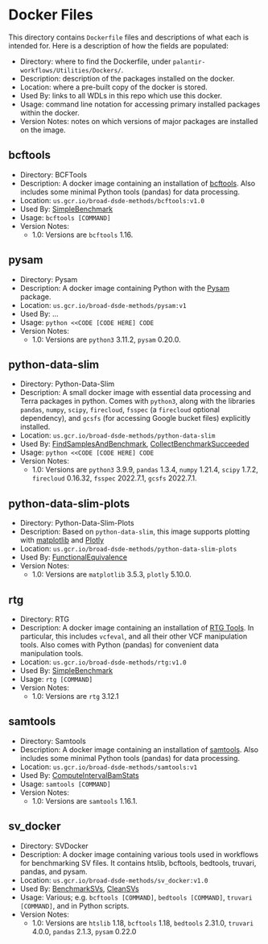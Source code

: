 # Docker Files

This directory contains `Dockerfile` files and descriptions of what each is intended for. Here is a description of how the fields are populated:
* Directory: where to find the Dockerfile, under `palantir-workflows/Utilities/Dockers/`.
* Description: description of the packages installed on the docker.
* Location: where a pre-built copy of the docker is stored.
* Used By: links to all WDLs in this repo which use this docker.
* Usage: command line notation for accessing primary installed packages within the docker.
* Version Notes: notes on which versions of major packages are installed on the image.

## bcftools

* Directory: BCFTools
* Description: A docker image containing an installation of [bcftools](https://samtools.github.io/bcftools/bcftools.html). Also includes some minimal Python tools (pandas) for data processing.
* Location: `us.gcr.io/broad-dsde-methods/bcftools:v1.0`
* Used By: [SimpleBenchmark](../../BenchmarkVCFs/SimpleBenchmark.wdl)
* Usage: `bcftools [COMMAND]`
* Version Notes:
  * 1.0: Versions are `bcftools` 1.16.

## pysam

* Directory: Pysam
* Description: A docker image containing Python with the [Pysam](https://pysam.readthedocs.io/en/latest/api.html) package.
* Location: `us.gcr.io/broad-dsde-methods/pysam:v1`
* Used By: ...
* Usage: `python <<CODE [CODE HERE] CODE`
* Version Notes:
  * 1.0: Versions are `python3` 3.11.2, `pysam` 0.20.0.

## python-data-slim

* Directory: Python-Data-Slim
* Description: A small docker image with essential data processing and Terra packages in python. Comes with `python3`, along with the libraries `pandas`, `numpy`, `scipy`, `firecloud`, `fsspec` (a `firecloud` optional dependency), and `gcsfs` (for accessing Google bucket files) explicitly installed.
* Location: `us.gcr.io/broad-dsde-methods/python-data-slim`
* Used By: [FindSamplesAndBenchmark](../../BenchmarkVCFs/FindSamplesAndBenchmark.wdl), [CollectBenchmarkSucceeded](../WDLs/CollectBenchmarkSucceeded.wdl)
* Usage: `python <<CODE [CODE HERE] CODE`
* Version Notes: 
  * 1.0: Versions are `python3` 3.9.9, `pandas` 1.3.4, `numpy` 1.21.4, `scipy` 1.7.2, `firecloud` 0.16.32, 
  `fsspec` 2022.7.1, `gcsfs` 2022.7.1.

## python-data-slim-plots

* Directory: Python-Data-Slim-Plots
* Description: Based on `python-data-slim`, this image supports plotting with [matplotlib](https://matplotlib.org/) and [Plotly](https://plotly.com/)
* Location: `us.gcr.io/broad-dsde-methods/python-data-slim-plots`
* Used By: [FunctionalEquivalence](../../FunctionalEquivalence/FunctionalEquivalence.wdl)
* Version Notes:
  * 1.0: Versions are `matplotlib` 3.5.3, `plotly` 5.10.0.

## rtg

* Directory: RTG
* Description: A docker image containing an installation of [RTG Tools](https://github.com/RealTimeGenomics/rtg-tools). In particular, this includes `vcfeval`, and all their other VCF manipulation tools. Also comes with Python (pandas) for convenient data manipulation tools.
* Location: `us.gcr.io/broad-dsde-methods/rtg:v1.0`
* Used By: [SimpleBenchmark](../../BenchmarkVCFs/SimpleBenchmark.wdl)
* Usage: `rtg [COMMAND]`
* Version Notes: 
  * 1.0: Versions are `rtg` 3.12.1

## samtools

* Directory: Samtools
* Description: A docker image containing an installation of [samtools](https://github.com/samtools/samtools). Also includes some minimal Python tools (pandas) for data processing.
* Location: `us.gcr.io/broad-dsde-methods/samtools:v1`
* Used By: [ComputeIntervalBamStats](../IntervalFiles/ComputeIntervalBamStats.wdl)
* Usage: `samtools [COMMAND]`
* Version Notes:
  * 1.0: Versions are `samtools` 1.16.1.

## sv_docker

* Directory: SVDocker
* Description: A docker image containing various tools used in workflows for benchmarking SV files. It contains htslib, bcftools, bedtools, truvari, pandas, and pysam.
* Location: `us.gcr.io/broad-dsde-methods/sv_docker:v1.0`
* Used By: [BenchmarkSVs](/BenchmarkSVs/BenchmarkSVs.wdl), [CleanSVs](/BenchmarkSVs/CleanSVs.wdl)
* Usage: Various; e.g. `bcftools [COMMAND]`, `bedtools [COMMAND]`, `truvari [COMMAND]`, and in Python scripts.
* Version Notes:
  * 1.0: Versions are `htslib` 1.18, `bcftools` 1.18, `bedtools` 2.31.0, `truvari` 4.0.0, `pandas` 2.1.3, `pysam` 0.22.0 